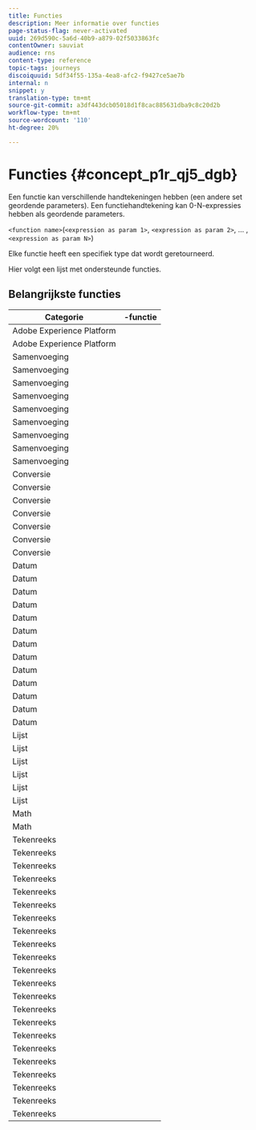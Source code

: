 ```yaml
---
title: Functies
description: Meer informatie over functies
page-status-flag: never-activated
uuid: 269d590c-5a6d-40b9-a879-02f5033863fc
contentOwner: sauviat
audience: rns
content-type: reference
topic-tags: journeys
discoiquuid: 5df34f55-135a-4ea8-afc2-f9427ce5ae7b
internal: n
snippet: y
translation-type: tm+mt
source-git-commit: a3df443dcb05018d1f8cac885631dba9c8c20d2b
workflow-type: tm+mt
source-wordcount: '110'
ht-degree: 20%

---
```



# Functies {#concept_p1r_qj5_dgb}

Een functie kan verschillende handtekeningen hebben (een andere set geordende parameters). Een functiehandtekening kan 0-N-expressies hebben als geordende parameters.

`<function name>`(`<expression as param 1>`, `<expression as param 2>`, ... ,`<expression as param N>`)

Elke functie heeft een specifiek type dat wordt geretourneerd.

Hier volgt een lijst met ondersteunde functies.

## Belangrijkste functies

| Categorie | -functie |
|-------------|-----------------------|
| Adobe Experience Platform | [](../functions/functiongetbestsendtime.md) |
| Adobe Experience Platform | [](../functions/functioninsegment.md) |
| Samenvoeging | [](../functions/functionavg.md) |
| Samenvoeging | [](../functions/functioncount.md) |
| Samenvoeging | [](../functions/functioncountonlynull.md) |
| Samenvoeging | [](../functions/functioncountwithnull.md) |
| Samenvoeging | [](../functions/functiondistinctcount.md) |
| Samenvoeging | [](../functions/functiondistinctcountwithnull.md) |
| Samenvoeging | [](../functions/functionmax.md) |
| Samenvoeging | [](../functions/functionmin.md) |
| Samenvoeging | [](../functions/functionsum.md) |
| Conversie | [](../functions/functiontobool.md) |
| Conversie | [](../functions/functiontodatetime.md) |
| Conversie | [](../functions/functiontodatetimeonly.md) |
| Conversie | [](../functions/functiontodecimal.md) |
| Conversie | [](../functions/functiontoduration.md) |
| Conversie | [](../functions/functiontointeger.md) |
| Conversie | [](../functions/functiontostring.md) |
| Datum | [](../functions/functioncurrenttimeinmillis.md) |
| Datum | [](../functions/functioninlastdays.md) |
| Datum | [](../functions/functioninlasthours.md) |
| Datum | [](../functions/functioninlastmonths.md) |
| Datum | [](../functions/functioninlastyears.md) |
| Datum | [](../functions/functioninnextdays.md) |
| Datum | [](../functions/functioninnexthours.md) |
| Datum | [](../functions/functioninnextmonths.md) |
| Datum | [](../functions/functioninnextyears.md) |
| Datum | [](../functions/functionnow.md) |
| Datum | [](../functions/functionnowwithdelta.md) |
| Datum | [](../functions/functionsethours.md) |
| Datum | [](../functions/functionsetdays.md) |
| Lijst | [](../functions/functiondistinct.md) |
| Lijst | [](../functions/functiondistinctcount.md) |
| Lijst | [](../functions/functionin.md) |
| Lijst | [](../functions/functionlistsize.md) |
| Lijst | [](../functions/functionserializelist.md) |
| Lijst | [](../functions/functionsort.md) |
| Math | [](../functions/functionrandom.md) |
| Math | [](../functions/functionround.md) |
| Tekenreeks | [](../functions/functionconcat.md) |
| Tekenreeks | [](../functions/functioncontain.md) |
| Tekenreeks | [](../functions/functioncontainwithignorecase.md) |
| Tekenreeks | [](../functions/functionendwith.md) |
| Tekenreeks | [](../functions/functionendwithignorecase.md) |
| Tekenreeks | [](../functions/functionequalignorecase.md) |
| Tekenreeks | [](../functions/functionindexof.md) |
| Tekenreeks | [](../functions/functionisempty.md) |
| Tekenreeks | [](../functions/functionisnotempty.md) |
| Tekenreeks | [](../functions/functionlastindexof.md) |
| Tekenreeks | [](../functions/functionlength.md) |
| Tekenreeks | [](../functions/functionlower.md) |
| Tekenreeks | [](../functions/functionmatchregexp.md) |
| Tekenreeks | [](../functions/functionnotequalignorecase.md) |
| Tekenreeks | [](../functions/functionreplace.md) |
| Tekenreeks | [](../functions/functionreplaceall.md) |
| Tekenreeks | [](../functions/functionstartwith.md) |
| Tekenreeks | [](../functions/functionstartwithignorecase.md) |
| Tekenreeks | [](../functions/functionsubstr.md) |
| Tekenreeks | [](../functions/functiontrim.md) |
| Tekenreeks | [](../functions/functionupper.md) |
| Tekenreeks | [](../functions/functionuuid.md) |